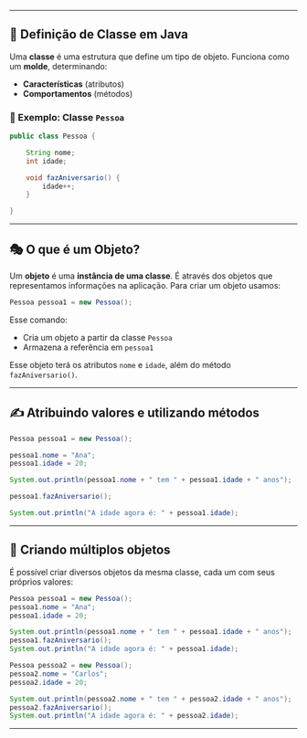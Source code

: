 
---

## 🧱 Definição de Classe em Java

Uma **classe** é uma estrutura que define um tipo de objeto. Funciona como um **molde**, determinando:

- **Características** (atributos)
- **Comportamentos** (métodos)

### 🔹 Exemplo: Classe `Pessoa`

```java
public class Pessoa {

    String nome;
    int idade;

    void fazAniversario() {
        idade++;
    }

}
```

---

## 🎭 O que é um Objeto?

Um **objeto** é uma **instância de uma classe**. É através dos objetos que representamos informações na aplicação. Para criar um objeto usamos:

```java
Pessoa pessoa1 = new Pessoa();
```

Esse comando:

- Cria um objeto a partir da classe `Pessoa`
- Armazena a referência em `pessoa1`

Esse objeto terá os atributos `nome` e `idade`, além do método `fazAniversario()`.

---

## ✍️ Atribuindo valores e utilizando métodos

```java
Pessoa pessoa1 = new Pessoa();

pessoa1.nome = "Ana";
pessoa1.idade = 20;

System.out.println(pessoa1.nome + " tem " + pessoa1.idade + " anos");

pessoa1.fazAniversario();

System.out.println("A idade agora é: " + pessoa1.idade);
```

---

## 👥 Criando múltiplos objetos

É possível criar diversos objetos da mesma classe, cada um com seus próprios valores:

```java
Pessoa pessoa1 = new Pessoa();
pessoa1.nome = "Ana";
pessoa1.idade = 20;

System.out.println(pessoa1.nome + " tem " + pessoa1.idade + " anos");
pessoa1.fazAniversario();
System.out.println("A idade agora é: " + pessoa1.idade);

Pessoa pessoa2 = new Pessoa();
pessoa2.nome = "Carlos";
pessoa2.idade = 20;

System.out.println(pessoa2.nome + " tem " + pessoa2.idade + " anos");
pessoa2.fazAniversario();
System.out.println("A idade agora é: " + pessoa2.idade);
```

---
